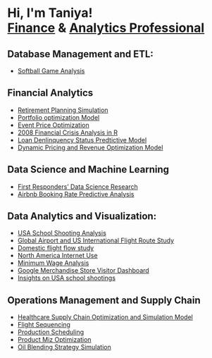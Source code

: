 <h1>Hi, I'm Taniya! <br/><a href="https://github.com/connecttaniya">Finance</a> & <a href="https://www.linkedin.com/in/joshmadakor/">Analytics Professional</a> <a href="https://www.youtube.com/c/joshmadakor"> </a></h1>

<h2>Database Management and ETL:</h2>

- [Softball Game Analysis](https://www.youtube.com/watch?v=a83ASGn_V_s)

<h2>Financial Analytics</h2>

- [Retirement Planning Simulation](https://www.youtube.com/watch?v=a83ASGn_V_s)
- [Portfolio optimization Model](https://www.youtube.com/watch?v=uHy3oM7NnoU)
- [Event Price Optimization](https://www.youtube.com/watch?v=uHy3oM7NnoU)
- [2008 Financial Crisis Analysis in R](https://www.youtube.com/watch?v=a83ASGn_V_s)
- [Loan Denlinquency Status Predtictive Model](https://www.youtube.com/watch?v=N-L9hklSlNk)
- [Dynamic Pricing and Revenue Optimization Model](https://www.youtube.com/watch?v=uHy3oM7NnoU)


<h2>Data Science and Machine Learning</h2>

- [First Responders’ Data Science Research](https://www.youtube.com/watch?v=a83ASGn_V_s)
- [Airbnb Booking Rate Predictive Analysis](https://www.youtube.com/watch?v=uHy3oM7NnoU)

<h2>Data Analytics and Visualization:</h2>

- [USA School Shooting Analysis](https://www.youtube.com/watch?v=a83ASGn_V_s)
- [Global Airport and US International Flight Route Study](https://github.com/joshmadakor1/Sentinel-Lab)
- [Domestic flight flow study](https://github.com/joshmadakor1/EncrypterPOC)
- [North America Internet Use](https://github.com/joshmadakor1/Package-Delivery-Pathfinding-Algorithm)
- [Minimum Wage Analysis](https://github.com/joshmadakor1/Package-Delivery-Pathfinding-Algorithm)
- [Google Merchandise Store Visitor Dashboard](https://github.com/joshmadakor1/Package-Delivery-Pathfinding-Algorithm)
- [Insights on USA school shootings](https://github.com/joshmadakor1/Package-Delivery-Pathfinding-Algorithm)
  
<h2>Operations Management and Supply Chain</h2>

- [Healthcare Supply Chain Optimization and Simulation Model](https://www.youtube.com/watch?v=a83ASGn_V_s)
- [Flight Sequencing](https://www.youtube.com/watch?v=uHy3oM7NnoU)
- [Production Scheduling](https://www.youtube.com/watch?v=N-L9hklSlNk)
- [Product Miz Optimization](https://www.youtube.com/watch?v=uHy3oM7NnoU)
- [Oil Blending Strategy Simulation](https://www.youtube.com/watch?v=N-L9hklSlNk)
  

